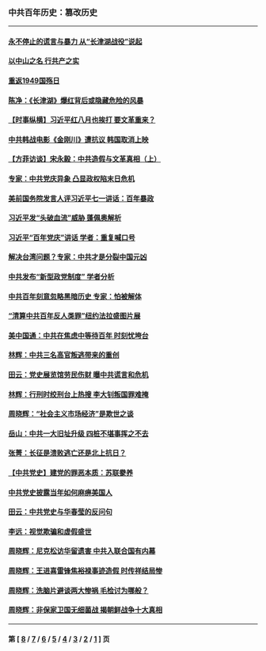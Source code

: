 ### 中共百年历史：篡改历史
---
#### [永不停止的谎言与暴力 从“长津湖战役”说起](../../pages/nf1176115/n13494094.md?10290430) 
#### [以中山之名 行共产之实](../../pages/nf1176115/n13346437.md?10290430) 
#### [重返1949国殇日](../../pages/nf1176115/n13346372.md?10290430) 
#### [陈净：《长津湖》爆红背后或隐藏危险的风暴](../../pages/nf1176115/n13314364.md?10290430) 
#### [【时事纵横】习近平红八月也挨打 要文革重来？](../../pages/nf1176115/n13231393.md?10290430) 
#### [中共韩战电影《金刚川》遭抗议 韩国取消上映](../../pages/nf1176115/n13219114.md?10290430) 
#### [【方菲访谈】宋永毅：中共造假与文革真相（上）](../../pages/nf1176115/n13200760.md?10290430) 
#### [专家：中共党庆异象 凸显政权陷末日危机](../../pages/nf1176115/n13067084.md?10290430) 
#### [美前国务院发言人评习近平七一讲话：百年暴政](../../pages/nf1176115/n13066986.md?10290430) 
#### [习近平发“头破血流”威胁 蓬佩奥解析](../../pages/nf1176115/n13063604.md?10290430) 
#### [习近平“百年党庆”讲话 学者：重复喊口号](../../pages/nf1176115/n13061411.md?10290430) 
#### [解决台湾问题？专家：中共才是分裂中国元凶](../../pages/nf1176115/n13060811.md?10290430) 
#### [中共发布“新型政党制度” 学者分析](../../pages/nf1176115/n13056354.md?10290430) 
#### [中共百年刻意忽略黑暗历史 专家：怕被解体](../../pages/nf1176115/n13056056.md?10290430) 
#### [“清算中共百年反人类罪”纽约法拉盛图片展](../../pages/nf1176115/n13052220.md?10290430) 
#### [美中国通：中共在焦虑中等待百年 时刻忧垮台](../../pages/nf1176115/n13048820.md?10290430) 
#### [林辉：中共三名高官叛逃带来的重创](../../pages/nf1176115/n13035206.md?10290430) 
#### [田云：党史展览馆劳民伤财 曝中共谎言和危机](../../pages/nf1176115/n13033900.md?10290430) 
#### [林辉：行刑时绞刑台上热搜 李大钊叛国罪难掩](../../pages/nf1176115/n13031965.md?10290430) 
#### [周晓辉：“社会主义市场经济”是欺世之谈](../../pages/nf1176115/n13024090.md?10290430) 
#### [岳山：中共一大旧址升级 四桩不堪事挥之不去](../../pages/nf1176115/n13021697.md?10290430) 
#### [张菁：长征是溃败逃亡还是北上抗日？](../../pages/nf1176115/n13020585.md?10290430) 
#### [【中共党史】建党的罪恶本质：苏联豢养](../../pages/nf1176115/n13011888.md?10290430) 
#### [中共党史披露当年如何麻痹美国人](../../pages/nf1176115/n12966400.md?10290430) 
#### [田云：中共党史与华春莹的反问句](../../pages/nf1176115/n12765178.md?10290430) 
#### [李远：视觉欺骗和虚假盛世](../../pages/nf1176115/n12993376.md?10290430) 
#### [周晓辉：尼克松访华留遗害 中共入联合国有内幕](../../pages/nf1176115/n12991422.md?10290430) 
#### [周晓辉：王进喜雷锋焦裕禄事迹造假 时传祥结局惨](../../pages/nf1176115/n12985497.md?10290430) 
#### [周晓辉：洗脑片避谈两大惨祸 毛检讨为哪般？](../../pages/nf1176115/n12971285.md?10290430) 
#### [周晓辉：非保家卫国无细菌战 揭朝鲜战争十大真相](../../pages/nf1176115/n12954161.md?10290430) 

---
#### 第 [ [8](./8.md?10290430) / [7](./7.md?10290430) / [6](./6.md?10290430) / [5](./5.md?10290430) / [4](./4.md?10290430) / [3](./3.md?10290430) / [2](./2.md?10290430) / [1](./1.md?10290430) ] 页
